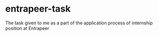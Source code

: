 # entrapeer-task
The task given to me as a part of the application process of internship position at Entrapeer
